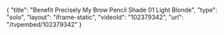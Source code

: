 {
    "title": "Benefit Precisely My Brow Pencil Shade 01  Light Blonde",
    "type": "solo",
    "layout": "iframe-static",
    "videoId": "102379342",
    "url": "\/tvpembed\/102379342"
}
